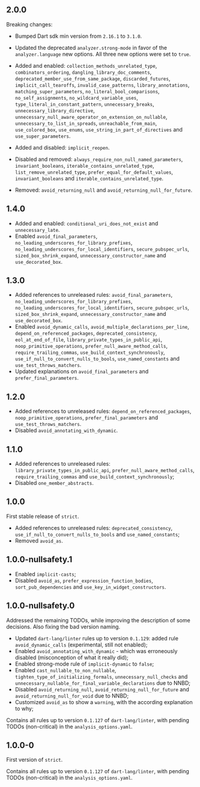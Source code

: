 ## 2.0.0

Breaking changes:
- Bumped Dart sdk min version from `2.16.1` to `3.1.0`.
- Updated the deprecated `analyzer.strong-mode` in favor of the `analyzer.language` new options. All three
new options were set to `true`.

- Added and enabled: `collection_methods_unrelated_type`, `combinators_ordering`, `dangling_library_doc_comments`, 
`deprecated_member_use_from_same_package`, `discarded_futures`, `implicit_call_tearoffs`, `invalid_case_patterns`,
`library_annotations`, `matching_super_parameters`, `no_literal_bool_comparisons`, `no_self_assignments`,
`no_wildcard_variable_uses`, `type_literal_in_constant_pattern`, `unnecessary_breaks`, `unnecessary_library_directive`,
`unnecessary_null_aware_operator_on_extension_on_nullable`, `unnecessary_to_list_in_spreads`, `unreachable_from_main`,
`use_colored_box`, `use_enums`, `use_string_in_part_of_directives` and `use_super_parameters`.
- Added and disabled: `implicit_reopen`.
- Disabled and removed: `always_require_non_null_named_parameters`, `invariant_booleans`,
`iterable_contains_unrelated_type`, `list_remove_unrelated_type`, `prefer_equal_for_default_values`,
`invariant_booleans` and `iterable_contains_unrelated_type`.
- Removed: `avoid_returning_null` and `avoid_returning_null_for_future`.

## 1.4.0

- Added and enabled: `conditional_uri_does_not_exist` and `unnecessary_late`.
- Enabled `avoid_final_parameters`, `no_leading_underscores_for_library_prefixes`,
`no_leading_underscores_for_local_identifiers`, `secure_pubspec_urls`, `sized_box_shrink_expand`,
`unnecessary_constructor_name` and `use_decorated_box`.

## 1.3.0

- Added references to unreleased rules: `avoid_final_parameters`, `no_leading_underscores_for_library_prefixes`,
`no_leading_underscores_for_local_identifiers`, `secure_pubspec_urls`, `sized_box_shrink_expand`,
`unnecessary_constructor_name` and `use_decorated_box`.
- Enabled `avoid_dynamic_calls`, `avoid_multiple_declarations_per_line`, `depend_on_referenced_packages`,
`deprecated_consistency`, `eol_at_end_of_file`, `library_private_types_in_public_api`, `noop_primitive_operations`,
`prefer_null_aware_method_calls`, `require_trailing_commas`, `use_build_context_synchronously`,
`use_if_null_to_convert_nulls_to_bools`, `use_named_constants` and `use_test_throws_matchers`.
- Updated explanations on `avoid_final_parameters` and `prefer_final_parameters`.

## 1.2.0

- Added references to unreleased rules: `depend_on_referenced_packages`, `noop_primitive_operations`,
`prefer_final_parameters` and `use_test_throws_matchers`.
- Disabled `avoid_annotating_with_dynamic`.

## 1.1.0

- Added references to unreleased rules: `library_private_types_in_public_api`, `prefer_null_aware_method_calls`, 
`require_trailing_commas` and `use_build_context_synchronously`;
- Disabled `one_member_abstracts`.

## 1.0.0

First stable release of `strict`.

- Added references to unreleased rules: `deprecated_consistency`, `use_if_null_to_convert_nulls_to_bools` and
`use_named_constants`;
- Removed `avoid_as`.

## 1.0.0-nullsafety.1
- Enabled `implicit-casts`;
- Disabled `avoid_as`, `prefer_expression_function_bodies`, `sort_pub_dependencies` and
`use_key_in_widget_constructors`.

## 1.0.0-nullsafety.0

Addressed the remaining TODOs, while improving the description of some decisions. Also fixing the bad version naming.

- Updated `dart-lang/linter` rules up to version `0.1.129`: added rule `avoid_dynamic_calls` (experimental, still not
enabled);
- Enabled `avoid_annotating_with_dynamic` - which was erroneously disabled (misconception of what it really did);
- Enabled strong-mode rule of `implicit-dynamic` to `false`;
- Enabled `cast_nullable_to_non_nullable`, `tighten_type_of_initializing_formals`, `unnecessary_null_checks` and 
`unnecessary_nullable_for_final_variable_declarations` due to NNBD;
- Disabled `avoid_returning_null`, `avoid_returning_null_for_future` and `avoid_returning_null_for_void` due to NNBD;
- Customized `avoid_as` to show a `warning`, with the according explanation to why;

Contains all rules up to version `0.1.127` of `dart-lang/linter`, with pending TODOs (non-critical) in the
`analysis_options.yaml`.

## 1.0.0-0

First version of `strict`.

Contains all rules up to version `0.1.127` of `dart-lang/linter`, with pending TODOs (non-critical) in the
`analysis_options.yaml`.